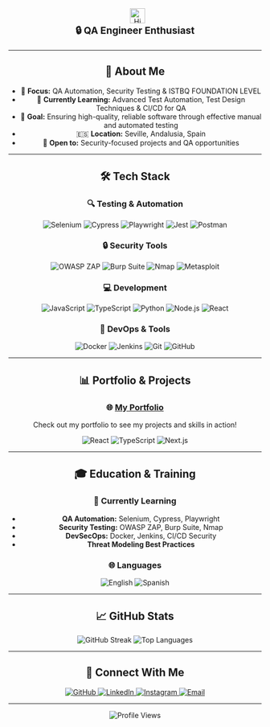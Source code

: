 <div align="center"
# 🛡️ Jesús Martín | QA Engineer Junior | ISTBQ FOUNDATION LEVEL  🚀
</div>

<div align="center">
  <img src="https://raw.githubusercontent.com/iampavangandhi/iampavangandhi/master/gifs/Hi.gif" alt="Hi" width="30px" style="margin-left: 10px;">
  <h3 style="font-size: 1.2rem; margin: 0 0 20px 0;">🔒  QA Engineer Enthusiast</h3>
</div>

---

## 🎯 About Me

- 🔐 **Focus:** QA Automation, Security Testing & ISTBQ FOUNDATION LEVEL
- 🌱 **Currently Learning:** Advanced Test Automation, Test Design Techniques & CI/CD for QA
- 🎯 **Goal:** Ensuring high-quality, reliable software through effective manual and automated testing
- 🇪🇸 **Location:** Seville, Andalusia, Spain
- 🚀 **Open to:** Security-focused projects and QA opportunities

---

## 🛠️ Tech Stack

### 🔍 Testing & Automation
![Selenium](https://img.shields.io/badge/Selenium-43B02A?style=for-the-badge&logo=selenium&logoColor=white)
![Cypress](https://img.shields.io/badge/Cypress-17202C?style=for-the-badge&logo=cypress&logoColor=white)
![Playwright](https://img.shields.io/badge/Playwright-2EAD33?style=for-the-badge&logo=playwright&logoColor=white)
![Jest](https://img.shields.io/badge/Jest-C21325?style=for-the-badge&logo=jest&logoColor=white)
![Postman](https://img.shields.io/badge/Postman-FF6C37?style=for-the-badge&logo=postman&logoColor=white)

### 🔒 Security Tools
![OWASP ZAP](https://img.shields.io/badge/OWASP_ZAP-000000?style=for-the-badge&logo=owasp&logoColor=white)
![Burp Suite](https://img.shields.io/badge/Burp_Suite-FF6B35?style=for-the-badge&logo=burp-suite&logoColor=white)
![Nmap](https://img.shields.io/badge/Nmap-000000?style=for-the-badge&logo=nmap&logoColor=white)
![Metasploit](https://img.shields.io/badge/Metasploit-000000?style=for-the-badge&logo=metasploit&logoColor=white)

### 💻 Development
![JavaScript](https://img.shields.io/badge/JavaScript-F7DF1E?style=for-the-badge&logo=javascript&logoColor=black)
![TypeScript](https://img.shields.io/badge/TypeScript-3178C6?style=for-the-badge&logo=typescript&logoColor=white)
![Python](https://img.shields.io/badge/Python-3776AB?style=for-the-badge&logo=python&logoColor=white)
![Node.js](https://img.shields.io/badge/Node.js-339933?style=for-the-badge&logo=node.js&logoColor=white)
![React](https://img.shields.io/badge/React-20232A?style=for-the-badge&logo=react&logoColor=61DAFB)

### 🐳 DevOps & Tools
![Docker](https://img.shields.io/badge/Docker-2496ED?style=for-the-badge&logo=docker&logoColor=white)
![Jenkins](https://img.shields.io/badge/Jenkins-D24939?style=for-the-badge&logo=jenkins&logoColor=white)
![Git](https://img.shields.io/badge/Git-F05032?style=for-the-badge&logo=git&logoColor=white)
![GitHub](https://img.shields.io/badge/GitHub-181717?style=for-the-badge&logo=github&logoColor=white)

---

## 📊 Portfolio & Projects

<div align="center">

### 🌐 [My Portfolio](https://port-folio-seven-nu.vercel.app/)
Check out my portfolio to see my projects and skills in action!

![React](https://img.shields.io/badge/React-20232A?style=for-the-badge&logo=react&logoColor=61DAFB)
![TypeScript](https://img.shields.io/badge/TypeScript-3178C6?style=for-the-badge&logo=typescript&logoColor=white)
![Next.js](https://img.shields.io/badge/Next.js-000000?style=for-the-badge&logo=next.js&logoColor=white)

</div>

---

## 🎓 Education & Training

### 🌱 Currently Learning
- **QA Automation:** Selenium, Cypress, Playwright
- **Security Testing:** OWASP ZAP, Burp Suite, Nmap
- **DevSecOps:** Docker, Jenkins, CI/CD Security
- **Threat Modeling Best Practices**

### 🌐 Languages
![English](https://img.shields.io/badge/English-C1_(in_progress)-blue?logo=cambridge&logoColor=white&style=flat-square)
![Spanish](https://img.shields.io/badge/Spanish-Native-FF6B35?style=flat-square)

---

## 📈 GitHub Stats

<div align="center">
  <img src="https://streak-stats.demolab.com/?user=JesusMarth&theme=radical&hide_border=true" alt="GitHub Streak" />
  <img src="https://github-readme-stats.vercel.app/api/top-langs/?username=JesusMarth&layout=compact&theme=radical&hide_border=true" alt="Top Languages" />
</div>

---

## 🤝 Connect With Me

<div align="center">
  <a href="https://github.com/JesusMarth" target="_blank">
    <img src="https://img.shields.io/badge/GitHub-JesusMarth-black?logo=github&style=for-the-badge" alt="GitHub"/>
  </a>
  <a href="https://www.linkedin.com/in/jesús-martín-saldaña-28905a36b" target="_blank">
    <img src="https://img.shields.io/badge/LinkedIn-Jesús_Martín_Saldaña-blue?logo=linkedin&style=for-the-badge" alt="LinkedIn">
  </a>
  <a href="https://www.instagram.com/jesusmarth" target="_blank">
    <img src="https://img.shields.io/badge/Instagram-@jesusmarth-pink?logo=instagram&logoColor=white&style=for-the-badge" alt="Instagram"/>
  </a>
  <a href="mailto:jesusmartinsaldana2304@gmail.com">
    <img src="https://img.shields.io/badge/Email-jesusmartinsaldana2304@gmail.com-white?logo=gmail&style=for-the-badge" alt="Email"/>
  </a>
</div>

---

<div align="center">
  <img src="https://komarev.com/ghpvc/?username=JesusMarth&style=flat-square&color=blue" alt="Profile Views" />
</div> 
